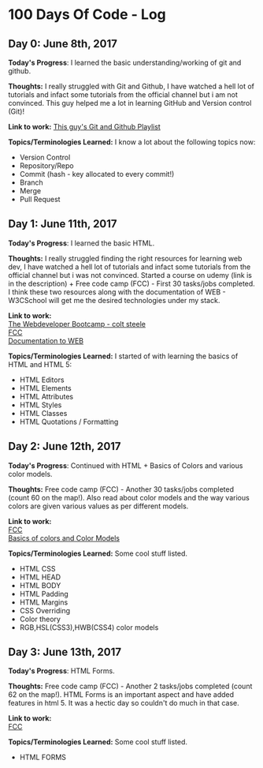 # 100 Days Of Code - Log

## Day 0: June 8th, 2017 
**Today's Progress**: I learned the basic understanding/working of git and github.

**Thoughts:** I really struggled with Git and Github, I have watched a hell lot of tutorials and infact some tutorials from the official channel but i am not convinced. This guy helped me a lot in learning GitHub and Version control (Git)!

**Link to work:** [This guy's Git and Github Playlist](https://www.youtube.com/watch?v=BCQHnlnPusY&index=1&list=PLRqwX-V7Uu6ZF9C0YMKuns9sLDzK6zoiV)

**Topics/Terminologies Learned:** I know a lot about the following topics now:
<ul style="list-style-type:disc">
<li>Version Control</li>
<li>Repository/Repo</li>
<li>Commit (hash - key allocated to every commit!)</li>
<li>Branch</li>
<li>Merge</li>
<li>Pull Request</li>
</ul> 

## Day 1: June 11th, 2017 
**Today's Progress**: I learned the basic HTML.

**Thoughts:** I really struggled finding the right resources for learning web dev, I have watched a hell lot of tutorials and infact some tutorials from the official channel but i was not convinced. Started a course on udemy (link is in the description) + Free code camp (FCC) - First 30 tasks/jobs completed. I think these two resources along with the documentation of WEB - W3CSchool will get me the desired technologies under my stack.

**Link to work:** <br>[The Webdeveloper Bootcamp - colt steele](https://www.udemy.com/the-web-developer-bootcamp)<br>
                  [FCC](https://www.freecodecamp.com/)<br>
                  [Documentation to WEB](https://www.w3schools.com/)


**Topics/Terminologies Learned:** I started of with learning the basics of HTML and HTML 5:
<ul style="list-style-type:disc">
<li>HTML Editors</li>
<li>HTML Elements</li>
<li>HTML Attributes</li>
<li>HTML Styles</li>
<li>HTML Classes</li>
<li>HTML Quotations / Formatting</li>
</ul> 

## Day 2: June 12th, 2017 
**Today's Progress**: Continued with HTML + Basics of Colors and various color models.

**Thoughts:** Free code camp (FCC) - Another 30 tasks/jobs completed (count 60 on the map!). Also read about color models and the way various colors are given various values as per different models. 

**Link to work:** <br>
                  [FCC](https://www.freecodecamp.com/)<br>
                  [Basics of colors and Color Models](https://www.w3schools.com/colors/)


**Topics/Terminologies Learned:** Some cool stuff listed.
<ul style="list-style-type:disc">
<li>HTML CSS</li>
<li>HTML HEAD</li>
<li>HTML BODY</li>
<li>HTML Padding</li>
<li>HTML Margins</li>
<li>CSS Overriding</li>
<li>Color theory</li>
<li>RGB,HSL(CSS3),HWB(CSS4) color models</li>
</ul> 

## Day 3: June 13th, 2017 
**Today's Progress**: HTML Forms.

**Thoughts:** Free code camp (FCC) - Another 2 tasks/jobs completed (count 62 on the map!). HTML Forms is an important aspect and have added features in html 5. It was a hectic day so couldn't do much in that case.

**Link to work:** <br>
                  [FCC](https://www.freecodecamp.com/)<br>
                  
**Topics/Terminologies Learned:** Some cool stuff listed.
<ul style="list-style-type:disc">
<li>HTML FORMS</li>
</ul> 

